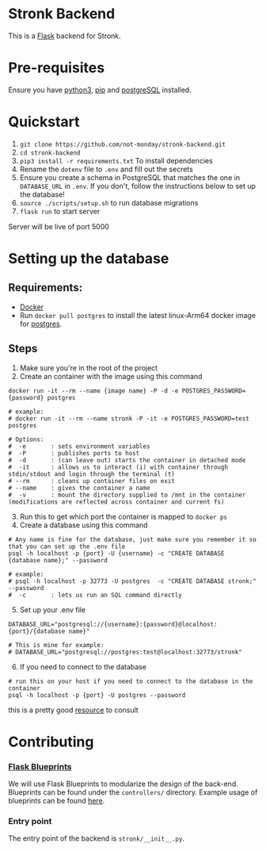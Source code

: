 # Stronk Backend
This is a [Flask](https://flask.palletsprojects.com/en/1.1.x/blueprints/) backend for Stronk.

# Pre-requisites
Ensure you have [python3](https://www.python.org/downloads/), [pip](https://pip.pypa.io/en/stable/installing/) and [postgreSQL](https://www.postgresql.org/) installed.

# Quickstart
1. `git clone https://github.com/not-monday/stronk-backend.git`
2. `cd stronk-backend`
3. `pip3 install -r requirements.txt` To install dependencies
4. Rename the `dotenv` file to `.env` and fill out the secrets
5. Ensure you create a schema in PostgreSQL that matches the one in `DATABASE_URL` in `.env`. If you don't, follow the instructions below to set up the database!
6. `source ./scripts/setup.sh` to run database migrations
7. `flask run` to start server

Server will be live of port 5000

# Setting up the database
## Requirements:
- [Docker]( https://docs.docker.com/install/)
- Run `docker pull postgres` to install the latest linux-Arm64 docker image for [postgres](https://hub.docker.com/_/postgres). 

## Steps
1. Make sure you're in the root of the project
2. Create an container with the image using this command
```docker
docker run -it --rm --name {image name} -P -d -e POSTGRES_PASSWORD={password} postgres 

# example:
# docker run -it --rm --name stronk -P -it -e POSTGRES_PASSWORD=test postgres

# Options:
#  -e       : sets environment variables 
#  -P       : publishes ports to host
#  -d       : (can leave out) starts the container in detached mode
#  -it      : allows us to interact (i) with container through stdin/stdout and login through the terminal (t)
# --rm      : cleans up container files on exit
# --name    : gives the container a name
#  -v       : mount the directory supplied to /mnt in the container (modifications are reflected across container and current fs)
```
3. Run this to get which port the container is mapped to `docker ps`
4. Create a database using this command
```
# Any name is fine for the database, just make sure you remember it so that you can set up the .env file
psql -h localhost -p {port} -U {username} -c "CREATE DATABASE {database name};" --password

# example:
# psql -h localhost -p 32773 -U postgres  -c "CREATE DATABASE stronk;" --password
#  -c       : lets us run an SQL command directly
```

5. Set up your .env file
```
DATABASE_URL="postgresql://{username}:{password}@localhost:{port}/{database name}"

# This is mine for example: 
# DATABASE_URL="postgresql://postgres:test@localhost:32773/stronk"
```

6. If you need to connect to the database
```
# run this on your host if you need to connect to the database in the container
psql -h localhost -p {port} -U postgres --password
```

this is a pretty good [resource](https://docs.docker.com/engine/examples/postgresql_service/) to consult

# Contributing
### [Flask Blueprints](https://flask.palletsprojects.com/en/1.1.x/blueprints/)
We will use Flask Blueprints to modularize the design of the back-end. Blueprints can be found under the `controllers/` directory.
Example usage of blueprints can be found [here](https://flask.palletsprojects.com/en/1.1.x/blueprints/).

### Entry point
The entry point of the backend is `stronk/__init__.py`.
